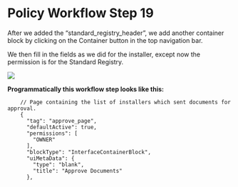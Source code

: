 # Policy Workflow Step 19

After we added the “standard\_registry\_header”, we add another container block by clicking on the Container button in the top navigation bar.

We then fill in the fields as we did for the installer, except now the permission is for the Standard Registry.

![](../../../../../.gitbook/assets/PW\_image\_25.png)

**Programmatically this workflow step looks like this:**

```
    // Page containing the list of installers which sent documents for approval.
    {
      "tag": "approve_page",
      "defaultActive": true,
      "permissions": [
        "OWNER"
      ],
      "blockType": "InterfaceContainerBlock",
      "uiMetaData": {
        "type": "blank",
        "title": "Approve Documents"
      },
```
